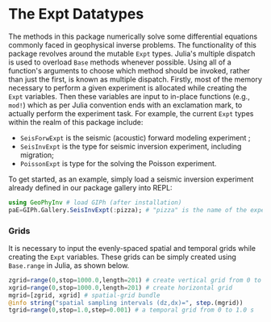 # The Expt Datatypes

The methods in this package numerically solve some
differential equations commonly faced in geophysical inverse problems.
The functionality of this package revolves around the mutable `Expt` types.
Julia's multiple dispatch is used to overload `Base` methods whenever possible. 
Using all of a function's arguments to choose which method should be invoked, rather than just the first, is known as multiple dispatch.
Firstly, most of the memory necessary to perform a given experiment
is allocated while creating the `Expt` variables.
Then these variables are input to in-place functions 
(e.g., `mod!`)  which as per Julia convention ends with an exclamation mark, to actually perform the experiment task.
For example, the
current `Expt` types within the realm of this package include:

* `SeisForwExpt` is the seismic (acoustic) forward modeling experiment  ;
* `SeisInvExpt` is the type for seismic inversion experiment, including migration;
* `PoissonExpt` is type for the solving the Poisson experiment.

To get started, as an example, simply load a seismic inversion experiment already defined in our package gallery into REPL:

```julia
using GeoPhyInv # load GIPh (after installation)
paE=GIPh.Gallery.SeisInvExpt(:pizza); # "pizza" is the name of the experiment
```


### Grids

It is necessary to input the evenly-spaced spatial and temporal grids while creating the `Expt` variables.
These grids can be simply created using `Base.range` in Julia, as shown below.

```julia
zgrid=range(0,stop=1000.0,length=201) # create vertical grid from 0 to 1000 m
xgrid=range(0,stop=1000.0,length=201) # create horizontal grid
mgrid=[zgrid, xgrid] # spatial-grid bundle
@info string("spatial sampling intervals (dz,dx)=", step.(mgrid))
tgrid=range(0,stop=1.0,step=0.001) # a temporal grid from 0 to 1.0 s
```
